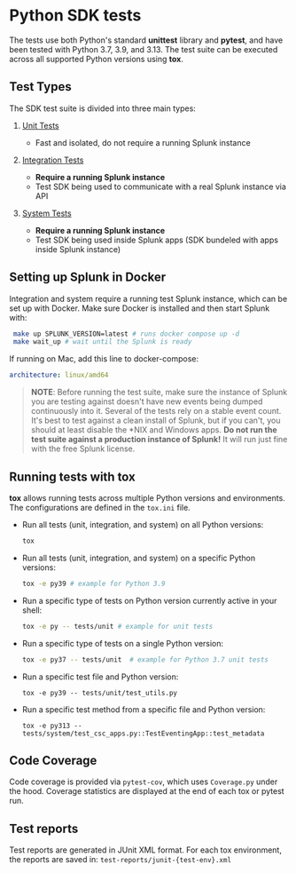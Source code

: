 # Python SDK tests

The tests use both Python's standard **unittest** library and **pytest**, and have been tested with Python 3.7, 3.9, and 3.13. The test suite can be executed across all supported Python versions using **tox**.

## Test Types

The SDK test suite is divided into three main types:

1. [Unit Tests](./unit/)

   - Fast and isolated, do not require a running Splunk instance

2. [Integration Tests](./integration/)

   - **Require a running Splunk instance**
   - Test SDK being used to communicate with a real Splunk instance via API

3. [System Tests](./system/)
   - **Require a running Splunk instance**
   - Test SDK being used inside Splunk apps (SDK bundeled with apps inside Splunk instance)

## Setting up Splunk in Docker

Integration and system require a running test Splunk instance, which can be set up with Docker. Make sure Docker is installed and then start Splunk with:

```bash
 make up SPLUNK_VERSION=latest # runs docker compose up -d
 make wait_up # wait until the Splunk is ready
```

If running on Mac, add this line to docker-compose:

```yaml
architecture: linux/amd64
```

> **NOTE**: Before running the test suite, make sure the instance of Splunk you
> are testing against doesn't have new events being dumped continuously
> into it. Several of the tests rely on a stable event count. It's best
> to test against a clean install of Splunk, but if you can't, you
> should at least disable the \*NIX and Windows apps. **Do not run the test
> suite against a production instance of Splunk!** It will run just fine
> with the free Splunk license.

## Running tests with tox

**tox** allows running tests across multiple Python versions and environments.  
The configurations are defined in the `tox.ini` file.

- Run all tests (unit, integration, and system) on all Python versions:

  ```bash
  tox
  ```

- Run all tests (unit, integration, and system) on a specific Python versions:

  ```bash
  tox -e py39 # example for Python 3.9
  ```

- Run a specific type of tests on Python version currently active in your shell:

  ```bash
  tox -e py -- tests/unit # example for unit tests
  ```

- Run a specific type of tests on a single Python version:

  ```bash
  tox -e py37 -- tests/unit  # example for Python 3.7 unit tests
  ```

- Run a specific test file and Python version:
  ```
  tox -e py39 -- tests/unit/test_utils.py
  ```
- Run a specific test method from a specific file and Python version:
  ```
  tox -e py313 -- tests/system/test_csc_apps.py::TestEventingApp::test_metadata
  ```

## Code Coverage

Code coverage is provided via `pytest-cov`, which uses `Coverage.py` under the hood.
Coverage statistics are displayed at the end of each tox or pytest run.

## Test reports

Test reports are generated in JUnit XML format. For each tox environment, the reports are saved in: `test-reports/junit-{test-env}.xml`
